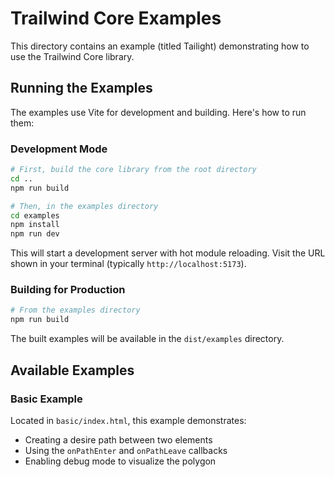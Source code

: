 # Trailwind Core Examples

This directory contains an example (titled Tailight) demonstrating how to use the Trailwind Core library.

## Running the Examples

The examples use Vite for development and building. Here's how to run them:

### Development Mode
```bash
# First, build the core library from the root directory
cd ..
npm run build

# Then, in the examples directory
cd examples
npm install
npm run dev
```

This will start a development server with hot module reloading. Visit the URL shown in your terminal (typically `http://localhost:5173`).

### Building for Production
```bash
# From the examples directory
npm run build
```

The built examples will be available in the `dist/examples` directory.

## Available Examples

### Basic Example
Located in `basic/index.html`, this example demonstrates:
- Creating a desire path between two elements
- Using the `onPathEnter` and `onPathLeave` callbacks
- Enabling debug mode to visualize the polygon
